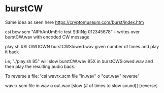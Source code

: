 # burstCW

Same idea as seen here https://cryptomuseum.com/burst/index.htm

csi bcw.scm "AlPhAnUmErIc test StRiNg 012345678" - writes over burstCW.wav with encoded CW message.

play.sh #SLOWDOWN burstCWSlowed.wav given number of times and play it back

i.e, "./play.sh 85" will slow burstCW.wav 85X in burstCWSlowed.wav and then play the resulting audio back.

To reverse a file:
'csi wavrx.scm file "in.wav" o "out.wav" reverse'



wavrx.scm file in.wav o out.wav [slow (# of times to slow sound)] [reverse]
